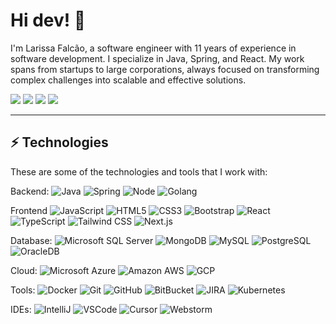 # Hi dev! 👋

I'm Larissa Falcão, a software engineer with 11 years of experience in software development. I specialize in Java, Spring, and React. My work spans from startups to large corporations, always focused on transforming complex challenges into scalable and effective solutions. 
<div>
<a href="https://www.youtube.com/https://www.youtube.com/channel/UCpwQbijXpUSvhH7yNk17DKg" target="_blank"><img src="https://img.shields.io/badge/YouTube-ef4025?style=for-the-badge&logo=youtube&logoColor=white" target="_blank"></a>
<a href="https://instagram.com/larissafalcaodev" target="_blank"><img src="https://img.shields.io/badge/-Instagram-ef4025?style=for-the-badge&logo=instagram&logoColor=white" target="_blank"></a>
<a href = "mailto:contato@larissafalcao.com.br"><img src="https://img.shields.io/badge/Gmail-ef4025?style=for-the-badge&logo=gmail&logoColor=white" target="_blank"></a>
<a href="https://www.linkedin.com/in/larissafalcao" target="_blank"><img src="https://img.shields.io/badge/-LinkedIn-ef4025?style=for-the-badge&logo=linkedin&logoColor=white" target="_blank"></a>   
</div>

____

## ⚡ Technologies

These are some of the technologies and tools that I work with:

Backend: 
![Java](https://img.shields.io/badge/-Java-007396?style=flat-square&logo=java)
![Spring](https://img.shields.io/badge/-Spring-6DB33F?style=flat-square&logo=spring&logoColor=white)
![Node](https://img.shields.io/badge/-Node.js-339933?style=flat-square&logo=node.js&logoColor=white)
![Golang](https://img.shields.io/badge/-Go-00ADD8?style=flat-square&logo=go&logoColor=white)

Frontend
![JavaScript](https://img.shields.io/badge/-JavaScript-black?style=flat-square&logo=javascript)
![HTML5](https://img.shields.io/badge/-HTML5-E34F26?style=flat-square&logo=html5&logoColor=white)
![CSS3](https://img.shields.io/badge/-CSS3-1572B6?style=flat-square&logo=css3)
![Bootstrap](https://img.shields.io/badge/-Bootstrap-563D7C?style=flat-square&logo=bootstrap)
![React](https://img.shields.io/badge/-React-black??style=flat-square&logo=react)
![TypeScript](https://img.shields.io/badge/-TypeScript-007ACC?style=flat-square&logo=typescript&logoColor=white)
![Tailwind CSS](https://img.shields.io/badge/-TailwindCSS-06B6D4?style=flat-square&logo=tailwind-css&logoColor=white)
![Next.js](https://img.shields.io/badge/-Next.js-000000?style=flat-square&logo=next.js&logoColor=white)

Database:
![Microsoft SQL Server](https://img.shields.io/badge/-SQL%20Server-CC2927?style=flat-square&logo=microsoft-sql-server&logoColor=white)
![MongoDB](https://img.shields.io/badge/-MongoDB-black?style=flat-square&logo=mongodb)
![MySQL](https://img.shields.io/badge/-MySQL-4479A1?style=flat-square&logo=mysql&logoColor=white)
![PostgreSQL](https://img.shields.io/badge/-PostgreSQL-4169E1?style=flat-square&logo=postgresql&logoColor=white)
![OracleDB](https://img.shields.io/badge/-Oracle%20DB-F80000?style=flat-square&logo=oracle&logoColor=white)

Cloud:
![Microsoft Azure](https://img.shields.io/badge/Microsoft%20Azure-0089D6?style=flat-square&logo=microsoft-azure&logoColor=white)
![Amazon AWS](https://img.shields.io/badge/-AWS-FF9900?style=flat-square&logo=amazon-aws&logoColor=white)
![GCP](https://img.shields.io/badge/-GCP-4285F4?style=flat-square&logo=google-cloud&logoColor=white)

Tools:
![Docker](https://img.shields.io/badge/-Docker-2496ED?style=flat-square&logo=docker&logoColor=white)
![Git](https://img.shields.io/badge/-Git-black?style=flat-square&logo=git)
![GitHub](https://img.shields.io/badge/-GitHub-181717?style=flat-square&logo=github)
![BitBucket](https://img.shields.io/badge/-BitBucket-darkblue?style=flat-square&logo=bitbucket)
![JIRA](https://img.shields.io/badge/-JIRA-0052CC?style=flat-square&logo=jira)
![Kubernetes](https://img.shields.io/badge/-JIRA-0052CC?style=flat-square&logo=jira)

IDEs:
![IntelliJ](https://img.shields.io/badge/-IntelliJ%20IDEA-black?style=flat-square&logo=intellij-idea&logoColor=white)
![VSCode](https://img.shields.io/badge/-VSCode-007ACC?style=flat-square&logo=visual-studio-code&logoColor=white)
![Cursor](https://img.shields.io/badge/-Cursor-3A3AEB?style=flat-square&logo=cursor&logoColor=white)
![Webstorm](https://img.shields.io/badge/-WebStorm-07C3F2?style=flat-square&logo=webstorm&logoColor=white)
